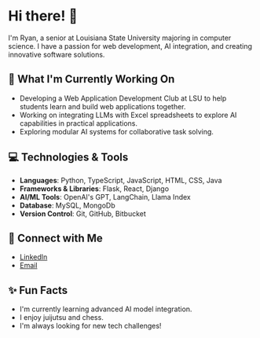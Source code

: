 # Hi there! 👋

I'm Ryan, a senior at Louisiana State University majoring in computer science. I have a passion for web development, AI integration, and creating innovative software solutions. 

## 🚀 What I'm Currently Working On

- Developing a Web Application Development Club at LSU to help students learn and build web applications together.
- Working on integrating LLMs with Excel spreadsheets to explore AI capabilities in practical applications.
- Exploring modular AI systems for collaborative task solving.

## 💻 Technologies & Tools

- **Languages**: Python, TypeScript, JavaScript, HTML, CSS, Java
- **Frameworks & Libraries**: Flask, React, Django
- **AI/ML Tools**: OpenAI's GPT, LangChain, Llama Index
- **Database**: MySQL, MongoDb
- **Version Control**: Git, GitHub, Bitbucket

## 🔗 Connect with Me

- [LinkedIn](https://www.linkedin.com/in/ryan-asermely-005322261/)
- [Email](mailto:ryanasermely@gmail.com)

## ✨ Fun Facts

- I'm currently learning advanced AI model integration.
- I enjoy juijutsu and chess.
- I'm always looking for new tech challenges!

